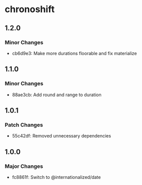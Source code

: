 # chronoshift

## 1.2.0

### Minor Changes

- cb6d9e3: Make more durations floorable and fix materialize

## 1.1.0

### Minor Changes

- 88ae3cb: Add round and range to duration

## 1.0.1

### Patch Changes

- 55c42df: Removed unnecessary dependencies

## 1.0.0

### Major Changes

- fc8861f: Switch to @internationalized/date
